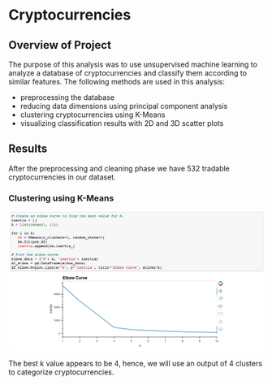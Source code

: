 # Cryptocurrencies

## Overview of Project

The purpose of this analysis was to use unsupervised machine learning to analyze a database of cryptocurrencies and classify them according to similar features. The following methods are used in this analysis:

- preprocessing the database
- reducing data dimensions using principal component analysis
- clustering cryptocurrencies using K-Means
- visualizing classification results with 2D and 3D scatter plots

## Results

After the preprocessing and cleaning phase we have 532 tradable cryptocurrencies in our dataset.

### Clustering using K-Means

![K-means graph](https://github.com/MuddassirR/Cryptocurrencies/blob/main/s5.png)

The best k value appears to be 4, hence, we will use an output of 4 clusters to categorize cryptocurrencies.
